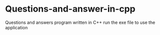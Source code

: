 # Questions-and-answer-in-cpp
Questions and answers program written in C++ run the exe file to use the application 
